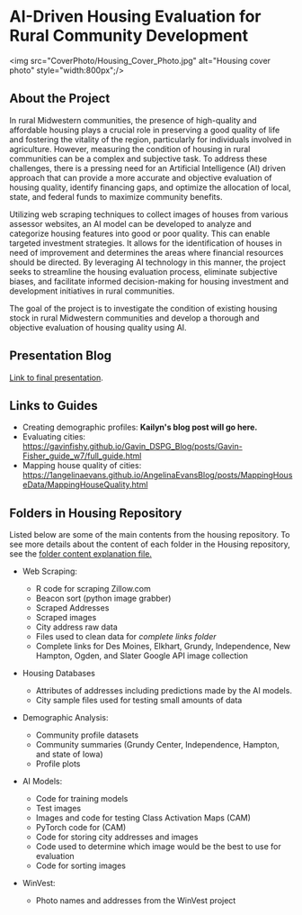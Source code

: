 # AI-Driven Housing Evaluation for Rural Community Development


<img src="CoverPhoto/Housing_Cover_Photo.jpg" alt="Housing cover photo" style="width:800px";/>



## About the Project

In rural Midwestern communities, the presence of high-quality and affordable housing plays a crucial role in preserving a good quality of life and fostering the vitality of the region, particularly for individuals involved in agriculture. However, measuring the condition of housing in rural communities can be a complex and subjective task. To address these challenges, there is a pressing need for an Artificial Intelligence (AI) driven approach that can provide a more accurate and objective evaluation of housing quality, identify financing gaps, and optimize the allocation of local, state, and federal funds to maximize community benefits.

Utilizing web scraping techniques to collect images of houses from various assessor websites, an AI model can be developed to analyze and categorize housing features into good or poor quality. This can enable targeted investment strategies. It allows for the identification of houses in need of improvement and determines the areas where financial resources should be directed. By leveraging AI technology in this manner, the project seeks to streamline the housing evaluation process, eliminate subjective biases, and facilitate informed decision-making for housing investment and development initiatives in rural communities.

The goal of the project is to investigate the condition of existing housing stock in rural Midwestern communities and develop a thorough and objective evaluation of housing quality using AI.


## Presentation Blog

[Link to final presentation](https://morenikeope.github.io/Atejioye_Blog/posts/Report_Draft/Report_Draft.html).

## Links to Guides

+ Creating demographic profiles: **Kailyn's blog post will go here.**
+ Evaluating cities: https://gavinfishy.github.io/Gavin_DSPG_Blog/posts/Gavin-Fisher_guide_w7/full_guide.html
+ Mapping house quality of cities: https://1angelinaevans.github.io/AngelinaEvansBlog/posts/MappingHouseData/MappingHouseQuality.html



## Folders in Housing Repository

Listed below are some of the main contents from the housing repository. To see more details about the content of each folder in the Housing repository, see the [folder content explanation file.](folder_contents.txt)

+ Web Scraping:
   - R code for scraping Zillow.com
   - Beacon sort (python image grabber)
   - Scraped Addresses
   - Scraped images
   - City address raw data
	- Files used to clean data for _complete links folder_
   - Complete links for Des Moines, Elkhart, Grundy, Independence, New Hampton, Ogden, and Slater Google API image collection

+ Housing Databases
   - Attributes of addresses including predictions made by the AI models.
   - City sample files used for testing small amounts of data
  
+ Demographic Analysis:
	- Community profile datasets
	- Community summaries (Grundy Center, Independence, Hampton, and state of Iowa)
	- Profile plots


+ AI Models:
	- Code for training models
	- Test images
	- Images and code for testing Class Activation Maps (CAM)
	- PyTorch code for (CAM)
  	- Code for storing city addresses and images
   	- Code used to determine which image would be the best to use for evaluation
   	- Code for sorting images
  

+ WinVest:
  - Photo names and addresses from the WinVest project

 
